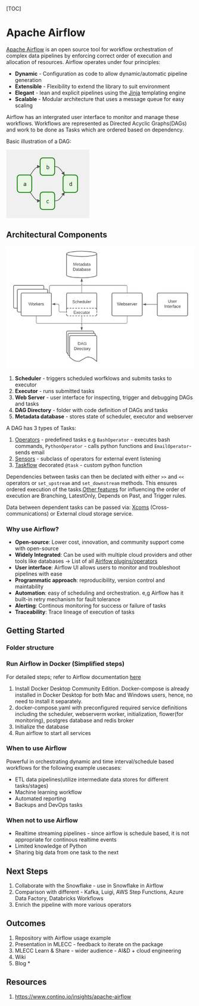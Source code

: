 [TOC]

# Apache Airflow
[Apache Airflow](https://airflow.apache.org/docs/apache-airflow/stable/index.html) is an open source tool for workflow orchestration of complex data pipelines by enforcing correct order of execution and allocation of resources.
Airflow operates under four principles:

* **Dynamic** - Configuration as code to allow dynamic/automatic pipeline generation
* **Extensible** - Flexibility to extend the library to suit environment
* **Elegant** - lean and explicit pipelines using the [Jinja](https://jinja.palletsprojects.com/en/3.1.x/) templating engine
* **Scalable** - Modular architecture that uses a message queue for easy scaling



Airflow has an intergrated user interface to monitor and manage these workflows. Workflows are represented as Directed Acyclic Graphs(DAGs) and work to be done as Tasks which are ordered based on dependency.

Basic illustration of a DAG:

![Basic DAG](images/basic-dag.png)


## Architectural Components
![scenario_3.png](images/arch-airflow.png)

1. **Scheduler** - triggers scheduled worfklows and submits tasks to executor
2. **Executor** - runs submitted tasks
3. **Web Server** - user interface for inspecting, trigger and debugging DAGs and tasks
4. **DAG Directory** - folder with code definition of DAGs and tasks
5. **Metadata database** - stores state of scheduler, executor and webserver

A DAG has 3 types of Tasks:

1. [Operators](https://airflow.apache.org/docs/apache-airflow/stable/concepts/operators.html) - predefined tasks e.g `BashOperator` - executes bash commands, `PythonOperator` - calls python functions and `EmailOperator`- sends email
2. [Sensors](https://airflow.apache.org/docs/apache-airflow/stable/concepts/sensors.html) - subclass of operators for external event listening
3. [Taskflow](https://airflow.apache.org/docs/apache-airflow/stable/concepts/taskflow.html) decorated `@task` - custom python function

Dependencies between tasks can then be declated with either  `>>` and  `<<` operators or `set_upstream` and `set_downstream` methods. This ensures ordered execution of the tasks.[Other features](https://airflow.apache.org/docs/apache-airflow/stable/concepts/dags.html#concepts-branching) for influencing the order of execution are Branching, LatestOnly, Depends on Past, and Trigger rules.

Data between dependent tasks can be passed via: [Xcoms](https://airflow.apache.org/docs/apache-airflow/stable/concepts/xcoms.html) (Cross-communications) or External cloud storage service.

### Why use Airflow?

* **Open-source**: Lower cost, innovation, and community support come with open-source
* **Widely Integrated**: Can be used with multiple cloud providers and other tools like databases -> List of all [Airlfow plugins/operators](https://registry.astronomer.io/modules?page=1&types=Operators)
* **User interface**: Airflow UI allows users to monitor and troubleshoot pipelines with ease
* **Programmatic approach**: reproducibility, version control and maintability
* **Automation**: easy of scheduling and orchestration. e,g Airflow has it built-in retry mechanism for fault tolerance
* **Alerting**: Continous monitoring for success or failure of tasks
* **Traceability**: Trace lineage of execution of tasks


## Getting Started

### Folder structure

### Run Airflow in Docker (Simplified steps)
For detailed steps; refer to Airflow documentation [here](https://airflow.apache.org/docs/apache-airflow/stable/start/docker.html)
<!-- <div class=\"alert alert-block alert-danger\">
    <b>Important:</b> Before beginning, set up your environment correctly as instructed in `Readme.md`
    This example set-up should not be used for production
</div> -->

1. Install Docker Desktop Community Edition. Docker-compose is already installed in Docker Desktop for both Mac and Windows users, hence, no need to install it separately.
2. docker-compose.yaml with preconfigured required service definitions including the scheduler, webserverm worker, initialization, flower(for monitoring), postgres database and redis broker
3. Initialize the database
4. Run airflow to start all services

### When to use Airflow
Powerful in orchestrating dynamic and time interval/schedule based workflows for the following example usecases:

* ETL data pipelines(utilize intermediate data stores for different tasks/stages)
* Machine learning workflow
* Automated reporting
* Backups and DevOps tasks

### When not to use Airflow

* Realtime streaming pipelines - since airflow is schedule based, it is not appropriate for continous realtime events
* Limited knowledge of Python
* Sharing big data from one task to the next


## Next Steps
1. Collaborate with the Snowflake - use in Snowflake in Airflow
2. Comparison with different - Kafka, Luigi, AWS Step Functions, Azure Data Factory, Databricks Workflows
3. Enrich the pipeline with more various operators

## Outcomes
1. Repository with Airflow usage example
2. Presentation in MLECC - feedback to iterate on the package
2. MLECC Learn & Share - wider audience - AI&D + cloud engineering
3. Wiki 
3. Blog *


## Resources
1. https://www.contino.io/insights/apache-airflow


